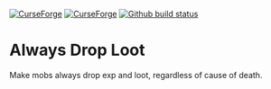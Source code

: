 <!---freshmark shields
links = [];
if ('{{curseForgeId}}' && '{{curseForgeSlug}}') {
  links.push(
    link(
      image('CurseForge', 'https://cf.way2muchnoise.eu/{{curseForgeId}}.svg'),
      'https://www.curseforge.com/minecraft/mc-mods/{{curseForgeSlug}}'
    ),
    link(
      image('CurseForge', 'https://cf.way2muchnoise.eu/versions/{{curseForgeId}}.svg'),
      'https://www.curseforge.com/minecraft/mc-mods/{{curseForgeSlug}}'
    )
  );
}
if ('{{modrinthId}}' && '{{modrinthSlug}}') {
  links.push(
    link(
      image('Modrinth', 'https://img.shields.io/modrinth/dt/{{modrinthId}}?label=Modrinth'),
      'https://modrinth.com/mod/{{modrinthSlug}}'
    )
  );
}
if ('{{githubRepo}}') {
  links.push(
    link(
      image('Github build status', 'https://img.shields.io/github/workflow/status/{{githubRepo}}/Build?logo=github'),
      'https://github.com/{{githubRepo}}/actions/workflows/build.yml'
    )
  )
}
output = links.join('\n');
-->

[![CurseForge](https://cf.way2muchnoise.eu/317548.svg)](https://www.curseforge.com/minecraft/mc-mods/always-drop-loot)
[![CurseForge](https://cf.way2muchnoise.eu/versions/317548.svg)](https://www.curseforge.com/minecraft/mc-mods/always-drop-loot)
[![Github build status](https://img.shields.io/github/workflow/status/sargunv/always-drop-loot/Build?logo=github)](https://github.com/sargunv/always-drop-loot/actions/workflows/build.yml)

<!---freshmark /shields -->

# Always Drop Loot

Make mobs always drop exp and loot, regardless of cause of death.

